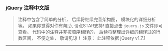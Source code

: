 ### jQuery 注释中文版

> 注释中包含了简单的分析， 后续将继续完善架构图， 模块化的详细分析等。 如果你觉得对你有帮助, 请点STAR支持! 直接点击 `jquery.js` 文件即可查看。 
> 代码中的注释并非按顺序翻译的， 后续将整理出详细的翻译过的行数区间， 不便之处， 敬请见谅！
> 注意： 此注释依据 jQuery v1.7.1

------